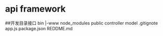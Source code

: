 # api framework
##开发目录接口
bin
   |-www
node_modules
public
controller
model
.gitignote
app.js
package.json
REDDME.md